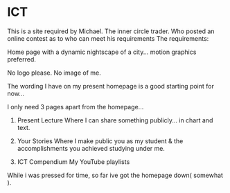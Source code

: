 # ICT
This is a site required by Michael. The inner circle trader.  Who posted an online contest as to who can meet his requirements 
The requirements:

Home page with a dynamic nightscape of a city... motion graphics preferred.

No logo please.
No image of me.

The wording I have on my present homepage is a good starting point for now...

I only need 3 pages apart from the homepage...

1)  Present Lecture
Where I can share something publicly... in chart and text.

2)  Your Stories
Where I make public you as my student & the accomplishments you achieved studying under me.

3)  ICT Compendium
My YouTube playlists

While i was pressed for time, so far ive got the homepage down( somewhat ).

